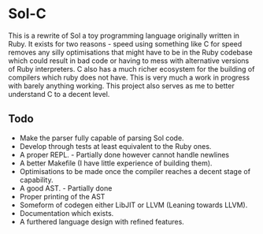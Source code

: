 # Sol-C

This is a rewrite of Sol a toy programming language originally written in Ruby.
It exists for two reasons - speed using something like C for speed removes any
silly optimisations that might have to be in the Ruby codebase which could
result in bad code or having to mess with alternative versions of Ruby interpreters. C also has a much richer ecosystem for the building of compilers which
ruby does not have. This is very much a work in progress with barely anything working. This project also serves as me to better understand C to a decent level.

## Todo

* Make the parser fully capable of parsing Sol code.
* Develop through tests at least equivalent to the Ruby ones.
* A proper REPL. - Partially done however cannot handle newlines
* A better Makefile (I have little experience of building them).
* Optimisations to be made once the compiler reaches a decent stage of capability.
* A good AST. - Partially done
* Proper printing of the AST 
* Someform of codegen either LibJIT or LLVM (Leaning towards LLVM).
* Documentation which exists.
* A furthered language design with refined features.
